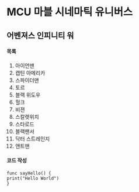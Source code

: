 # MCU 마블 시네마틱 유니버스

## 어벤져스 인피니티 워

#### 목록

1. 아이언맨
1. 캡틴 아메리카
1. 스파이더맨
1. 토르
1. 블랙 위도우
1. 헐크
1. 비젼
1. 스칼렛위치
1. 스타로드
1. 블랙팬서
1. 닥터 스트레인지
1. 앤트맨

#### 코드 작성
```
func sayHello() {
print("Hello World")
}
```

